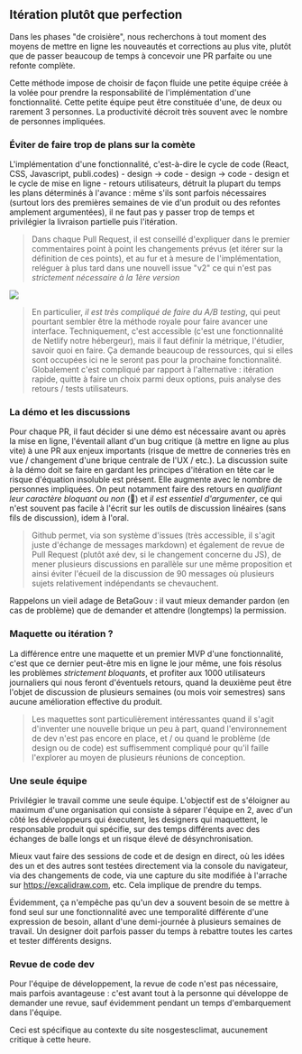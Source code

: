 
## Itération plutôt que perfection

Dans les phases "de croisière", nous recherchons à tout moment des moyens de mettre en ligne les nouveautés et corrections au plus vite, plutôt que de passer beaucoup de temps à concevoir une PR parfaite ou une refonte complète. 

Cette méthode impose de choisir de façon fluide une petite équipe créée à la volée pour prendre la responsabilité de l'implémentation d'une fonctionnalité. Cette petite équipe peut être constituée d'une, de deux ou rarement 3 personnes. La productivité décroit très souvent avec le nombre de personnes impliquées. 


### Éviter de faire trop de plans sur la comète

L'implémentation d'une fonctionnalité, c'est-à-dire le cycle de code (React, CSS, Javascript, publi.codes) - design -> code - design -> code - design et le cycle de mise en ligne - retours utilisateurs, détruit la plupart du temps les plans déterminés à l'avance : même s'ils sont parfois nécessaires (surtout lors des premières semaines de vie d'un produit ou des refontes amplement argumentées), il ne faut pas y passer trop de temps et privilégier la livraison partielle puis l'itération. 

> Dans chaque Pull Request, il est conseillé d'expliquer dans le premier commentaires point à point les changements prévus (et itérer sur la définition de ces points), et au fur et à mesure de l'implémentation, reléguer à plus tard dans une nouvell issue "v2" ce qui n'est pas *strictement nécessaire à la 1ère version*

![](https://storage.gra.cloud.ovh.net/v1/AUTH_0f20d409cb2a4c9786c769e2edec0e06/imagespadincubateurnet/uploads/upload_40458b46358043c2e3502bfe6072347f.png)

> En particulier, *il est très compliqué de faire du A/B testing*, qui peut pourtant sembler être la méthode royale pour faire avancer une interface. Techniquement, c'est accessible (c'est une fonctionnalité de Netlify notre hébergeur), mais il faut définir la métrique, l'étudier, savoir quoi en faire. Ça demande beaucoup de ressources, qui si elles sont occupées ici ne le seront pas pour la prochaine fonctionnalité. Globalement c'est compliqué par rapport à l'alternative : itération rapide, quitte à faire un choix parmi deux options, puis analyse des retours / tests utilisateurs. 

### La démo et les discussions

Pour chaque PR, il faut décider si une démo est nécessaire avant ou après la mise en ligne, l'éventail allant d'un bug critique (à mettre en ligne au plus vite) à une PR aux enjeux importants (risque de mettre de conneries très en vue / changement d'une brique centrale de l'UX / etc.). La discussion suite à la démo doit se faire en gardant les principes d'itération en tête car le risque d'équation insoluble est présent. Elle augmente avec le nombre de personnes impliquées. On peut notamment faire des retours en *qualifiant leur caractère bloquant ou non* (🚨) et *il est essentiel d'argumenter*, ce qui n'est souvent pas facile à l'écrit sur les outils de discussion linéaires (sans fils de discussion), idem à l'oral.

> Github permet, via son système d'issues (très accessible, il s'agit juste d'échange de messages markdown) et également de revue de Pull Request (plutôt axé dev, si le changement concerne du JS), de mener plusieurs discussions en parallèle sur une même proposition et ainsi éviter l'écueil de la discussion de 90 messages où plusieurs sujets relativement indépendants se chevauchent.

Rappelons un vieil adage de BetaGouv : il vaut mieux demander pardon (en cas de problème) que de demander et attendre (longtemps) la permission. 

### Maquette ou itération ?

La différence entre une maquette et un premier MVP d'une fonctionnalité, c'est que ce dernier peut-être mis en ligne le jour même, une fois résolus les problèmes *strictement bloquants*, et profiter aux 1000 utilisateurs journaliers qui nous feront d'éventuels retours, quand la deuxième peut être l'objet de discussion de plusieurs semaines (ou mois voir semestres) sans aucune amélioration effective du produit. 

> Les maquettes sont particulièrement intéressantes quand il s'agit d'inventer une nouvelle brique un peu à part, quand l'environnement de dev n'est pas encore en place, et / ou quand le problème (de design ou de code) est suffisemment compliqué pour qu'il faille l'explorer au moyen de plusieurs réunions de conception.

### Une seule équipe

Privilégier le travail comme une seule équipe. L'objectif est de s'éloigner au maximum d'une organisation qui consiste à séparer l'équipe en 2, avec d'un côté les développeurs qui éxecutent, les designers qui maquettent, le responsable produit qui spécifie, sur des temps différents avec des échanges de balle longs et un risque élevé de désynchronisation. 

Mieux vaut faire des sessions de code et de design en direct, où les idées des un et des autres sont testées directement via la console du navigateur, via des changements de code, via une capture du site modifiée à l'arrache sur https://excalidraw.com, etc. Cela implique de prendre du temps. 

Évidemment, ça n'empêche pas qu'un dev a souvent besoin de se mettre à fond seul sur une fonctionnalité avec une temporalité différente d'une expression de besoin, allant d'une demi-journée à plusieurs semaines de travail. Un designer doit parfois passer du temps à rebattre toutes les cartes et tester différents designs. 

### Revue de code dev

Pour l'équipe de développement, la revue de code n'est pas nécessaire, mais parfois avantageuse : c'est avant tout à la personne qui développe de demander une revue, sauf évidemment pendant un temps d'embarquement dans l'équipe.

Ceci est spécifique au contexte du site nosgestesclimat, aucunement critique à cette heure.
